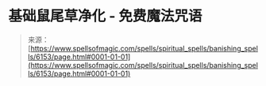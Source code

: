 <!--yml

分类：未分类

date: 2024-06-12 18:40:41

-->

# 基础鼠尾草净化 - 免费魔法咒语

> 来源：[https://www.spellsofmagic.com/spells/spiritual_spells/banishing_spells/6153/page.html#0001-01-01](https://www.spellsofmagic.com/spells/spiritual_spells/banishing_spells/6153/page.html#0001-01-01)
